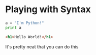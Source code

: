 # Playing with Syntax

```python
a = "I'm Python!"
print a
```

```html
<h1>Hello World!</h1>
```

It's pretty neat that you can do this